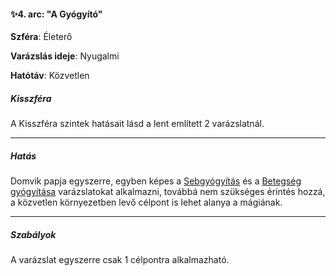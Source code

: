 #### ✨4. arc: "A Gyógyító"

**Szféra**: Életerő

**Varázslás ideje**: Nyugalmi

**Hatótáv**: Közvetlen

##### Kisszféra

A Kisszféra szintek hatásait lásd a lent említett 2 varázslatnál.

---
##### Hatás

Domvik papja egyszerre, egyben képes a [Sebgyógyítás](../sebgyogyitas.md) és a [Betegség gyógyítása](../betegseg_gyogyitasa.md) varázslatokat alkalmazni, továbbá nem szükséges érintés hozzá, a közvetlen környezetben levő célpont is lehet alanya a mágiának.

---
##### Szabályok

A varázslat egyszerre csak 1 célpontra alkalmazható.
